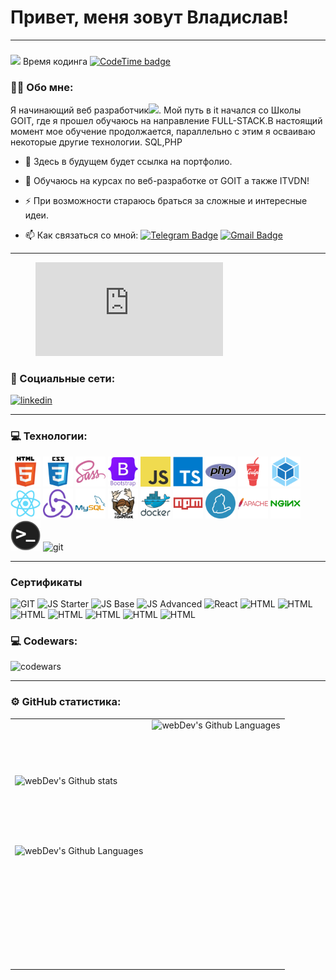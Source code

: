 # Привет, меня зовут Владислав!

---

###
<img src="https://media.giphy.com/media/WUlplcMpOCEmTGBtBW/giphy.gif" width="30px"> Время кодинга [![CodeTime badge](https://img.shields.io/endpoint?style=social&url=https%3A%2F%2Fapi.codetime.dev%2Fshield%3Fid%3D21364%26project%3D%26in%3D0)](https://codetime.dev)

### :man_technologist: Обо мне:

Я начинающий веб разработчик<img src="https://media.giphy.com/media/WUlplcMpOCEmTGBtBW/giphy.gif" width="30px">. Мой
путь в it начался со Школы GOIT, где я прошел обучаюсь на направление FULL-STACK.В настоящий момент мое обучение
продолжается, параллельно с этим я осваиваю некоторые другие технологии. SQL,PHP



- :telescope: Здесь в будущем будет ссылка на портфолио.

- :seedling: Обучаюсь на курсах по веб-разработке от GOIT а также ITVDN!

- :zap: При возможности стараюсь браться за сложные и интересные идеи.

- :mailbox: Как связаться со
  мной: [![Telegram Badge](https://img.shields.io/badge/-ГончарВладислав-blue?style=flat&logo=Telegram&logoColor=white)](https://t.me/vlad_wo_rk) [![Gmail Badge](https://img.shields.io/badge/-Gmail-red?style=flat&logo=Gmail&logoColor=white)](mailto:vladyslav.honchar1990@gmail.com)

---
<figure><embed src="https://wakatime.com/share/@018af444-e49a-4402-8075-78608aabb723/4af55f20-5be9-4c08-a4e2-670231fd95fd.svg"></embed></figure>


### 🤝 Социальные сети:

  <div id="badges">
    <a href="https://www.linkedin.com/in/vladyslav-honchar-6927ab285" target="_blank">
      <img src="https://cdn-icons-png.flaticon.com/512/2504/2504799.png" width="40" height="40" alt="linkedin" />
    </a>
    <!-- <a href="https://t.me/vlad_wo_rk" target="_blank">
      <img src="https://cdn-icons-png.flaticon.com/512/2111/2111646.png" width="40" height="40" alt="telegram group" />
    </a>
    <a href="https://www.youtube.com" target="_blank">
      <img src="https://cdn-icons-png.flaticon.com/512/3670/3670147.png" width="40" height="40" alt="Youtube"/>
    </a> -->
  </div>

---
### 💻 Технологии:  
<div>
<img src="https://raw.githubusercontent.com/github/explore/80688e429a7d4ef2fca1e82350fe8e3517d3494d/topics/html/html.png" alt="HTML" width="48" height="48" />
<img src="https://raw.githubusercontent.com/github/explore/80688e429a7d4ef2fca1e82350fe8e3517d3494d/topics/css/css.png" alt="CSS" width="48" height="48" />
<img src="https://raw.githubusercontent.com/github/explore/80688e429a7d4ef2fca1e82350fe8e3517d3494d/topics/sass/sass.png" alt="SASS" width="48" height="48" />
<img src="https://github.com/devicons/devicon/blob/master/icons/bootstrap/bootstrap-original-wordmark.svg" alt="Bootstrap" width="48" height="48" />
<img src="https://raw.githubusercontent.com/github/explore/80688e429a7d4ef2fca1e82350fe8e3517d3494d/topics/javascript/javascript.png" alt="JS" width="48" height="48" />
<img src="https://github.com/devicons/devicon/blob/master/icons/typescript/typescript-original.svg" alt="Typescript" width="48" height="48" />
<img src="https://github.com/devicons/devicon/blob/master/icons/php/php-original.svg" alt="PHP" width="48" height="48" />
<img src="https://raw.githubusercontent.com/devicons/devicon/1119b9f84c0290e0f0b38982099a2bd027a48bf1/icons/gulp/gulp-plain.svg" alt="GULP" width="48" height="48" />
<img src="https://raw.githubusercontent.com/devicons/devicon/1119b9f84c0290e0f0b38982099a2bd027a48bf1/icons/webpack/webpack-original.svg" alt="Webpack" width="48" height="48" />
<img src="https://github.com/devicons/devicon/blob/master/icons/react/react-original.svg" alt="React" width="48" height="48" />
<img src="https://github.com/devicons/devicon/blob/master/icons/redux/redux-original.svg" alt="Redux" width="48" height="48" />
<img src="https://github.com/devicons/devicon/blob/master/icons/mysql/mysql-original-wordmark.svg" alt="MYSQL" width="48" height="48" />
<img src="https://github.com/devicons/devicon/blob/master/icons/composer/composer-original.svg" alt="Composer" width="48" height="48" />
<img src="https://github.com/devicons/devicon/blob/master/icons/docker/docker-original-wordmark.svg" alt="Docker" width="48" height="48" />
<img src="https://github.com/devicons/devicon/blob/master/icons/npm/npm-original-wordmark.svg" alt="npm" width="48" height="48" />
<img src="https://github.com/devicons/devicon/blob/master/icons/yarn/yarn-original.svg" alt="yarn" width="48" height="48" />  
<img src="https://github.com/devicons/devicon/blob/master/icons/apache/apache-original-wordmark.svg" alt="apache" width="48" height="48" />
<img src="https://github.com/devicons/devicon/blob/master/icons/nginx/nginx-original.svg" alt="nginx" width="48" height="48" />
<img src="https://raw.githubusercontent.com/github/explore/80688e429a7d4ef2fca1e82350fe8e3517d3494d/topics/terminal/terminal.png" alt="Terminal" width="48" height="48" />
<img src="https://cdn.jsdelivr.net/gh/devicons/devicon/icons/git/git-original.svg" alt="git" width="48" height="48" />
</div>




---
### Сертификаты

<div>
<img src="https://testprovider.com/ru/certificate/TP86727440?77173" alt="GIT" width="100" height="70" />
<img src="https://testprovider.com/ru/certificate/TP13530944?57621" alt="JS Starter" width="100" height="70" />
<img src="https://testprovider.com/ru/certificate/TP61982694?11593" alt="JS Base" width="100" height="70" />
<img src="https://testprovider.com/ru/certificate/TP12796960?45639" alt="JS Advanced" width="100" height="70" />
<img src="https://testprovider.com/ru/certificate/TP27901917?98496" alt="React" width="100" height="70" />
<img src="https://testprovider.com/ru/certificate/TP44274644?27889" alt="HTML" width="100" height="70" />
<img src="https://testprovider.com/ru/certificate/TP00657466?72950" alt="HTML" width="100" height="70" />
<img src="https://testprovider.com/ru/certificate/TP52067357?38892" alt="HTML" width="100" height="70" />
<img src="https://testprovider.com/ru/certificate/TP80381827?7805" alt="HTML" width="100" height="70" />
<img src="https://testprovider.com/ru/certificate/TP08331175?99065" alt="HTML" width="100" height="70" />
<img src="https://testprovider.com/ru/certificate/TP60955397?77272" alt="HTML" width="100" height="70" />
<img src="https://testprovider.com/ru/certificate/tp96270393d" alt="HTML" width="100" height="70" />
</div>

### 💻 Codewars:

![codewars](https://www.codewars.com/users/Tienam123/badges/large)

---

### ⚙️ GitHub статистика:

<table>
  <tr>
    <td>
      <img align="left" src="http://github-readme-streak-stats.herokuapp.com?user=Tienam123&theme=dark&background=000000" alt="webDev's Github stats" />
    </td>
    <td>
      <img height="195px" align="right" alt="webDev's Github Languages" src="https://github-readme-stats-sigma-five.vercel.app/api/top-langs/?username=Tienam123&layout=compact&theme=vision-friendly-dark" />
    </td>
  </tr>
  <tr>
     <td>
      <img height="195px" align="right" alt="webDev's Github Languages" src="https://github-readme-stats.vercel.app/api?username=Tienam123&show_icons=true&theme=vision-friendly-dark" />
    </td>
  </tr>
</table>
